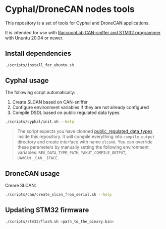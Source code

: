 # Cyphal/DroneCAN nodes tools

This repository is a set of tools for Cyphal and DroneCAN applications.

It is intended for use with [RaccoonLab CAN-sniffer and STM32 programmer](https://docs.raccoonlab.co/guide/programmer_sniffer/) with Ununtu 20.04 or newer.

## Install dependencies

```bash
./scripts/install_for_ubuntu.sh
```

## Cyphal usage

The following script automatically:
1. Create SLCAN based on CAN-sniffer
2. Configure environment variables if they are not already configured
3. Compile DSDL based on public regulated data types

```bash
./scripts/cyphal/init.sh --help
```

> The script expects you have clonned [public_regulated_data_types](https://github.com/OpenCyphal/public_regulated_data_types) inside this repository. It will compile everything into `compile_output` directory and create interface with name `slcan0`. You can override these parameters by manually setting the following environment variables: `REG_DATA_TYPE_PATH`, `YAKUT_COMPILE_OUTPUT`, `UAVCAN__CAN__IFACE`.

## DroneCAN usage

Creare SLCAN:

```bash
./scripts/can/create_slcan_from_serial.sh --help
```

## Updating STM32 firmware

```bash
./scripts/stm32/flash.sh <path_to_the_binary.bin>
```
